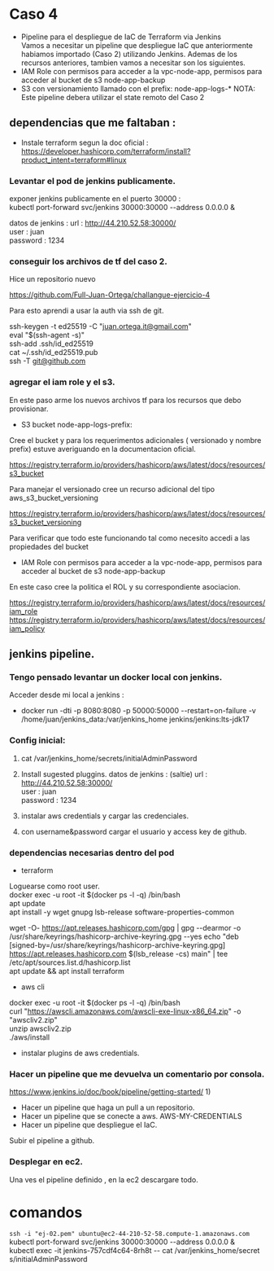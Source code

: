 # Caso 4  
- Pipeline para el despliegue de IaC de Terraform via Jenkins  
Vamos a necesitar un pipeline que despliegue IaC que anteriormente habiamos importado (Caso 2) utilizando Jenkins. Ademas de los recursos anteriores, tambien vamos a necesitar son los siguientes.  
- IAM Role con permisos para acceder a la vpc-node-app, permisos para acceder al bucket de s3 node-app-backup
- S3 con versionamiento llamado con el prefix: node-app-logs-*
NOTA: Este pipeline debera utilizar el state remoto del Caso 2  

## dependencias que me faltaban : 
- Instale terraform segun la doc oficial :  
<https://developer.hashicorp.com/terraform/install?product_intent=terraform#linux>  


### Levantar el pod de jenkins publicamente.
exponer jenkins publicamente en el puerto 30000 :  
kubectl port-forward svc/jenkins 30000:30000 --address 0.0.0.0 &  

datos de jenkins : 
url : http://44.210.52.58:30000/  
user : juan  
password : 1234  

### conseguir los archivos de tf del caso 2.  

Hice un repositorio nuevo 

<https://github.com/Full-Juan-Ortega/challangue-ejercicio-4>  

Para esto aprendi a usar la auth via ssh de git.  

ssh-keygen -t ed25519 -C "juan.ortega.it@gmail.com"  
eval "$(ssh-agent -s)"  
ssh-add .ssh/id_ed25519  
cat ~/.ssh/id_ed25519.pub  
ssh -T git@github.com  

### agregar el iam role y el s3.  
En este paso arme los nuevos archivos tf para los recursos que debo provisionar.  

- S3 bucket node-app-logs-prefix:

Cree el bucket y para los requerimentos adicionales ( versionado y nombre prefix) estuve averiguando en la documentacion oficial.  

<https://registry.terraform.io/providers/hashicorp/aws/latest/docs/resources/s3_bucket>  

Para manejar el versionado cree un recurso adicional del tipo aws_s3_bucket_versioning  

<https://registry.terraform.io/providers/hashicorp/aws/latest/docs/resources/s3_bucket_versioning>  

Para verificar que todo este funcionando tal como necesito accedi a las propiedades del bucket

- IAM Role con permisos para acceder a la vpc-node-app, permisos para acceder al bucket de s3 node-app-backup


En este caso cree la politica el ROL y su correspondiente asociacion.

<https://registry.terraform.io/providers/hashicorp/aws/latest/docs/resources/iam_role>  
<https://registry.terraform.io/providers/hashicorp/aws/latest/docs/resources/iam_policy> 


## jenkins pipeline.

### Tengo pensado levantar un docker local con jenkins.  
Acceder desde mi local a jenkins :  
* docker run -dti -p 8080:8080 -p 50000:50000 --restart=on-failure -v /home/juan/jenkins_data:/var/jenkins_home
  jenkins/jenkins:lts-jdk17  

### Config inicial:  
1) cat /var/jenkins_home/secrets/initialAdminPassword  
2) Install sugested pluggins.
datos de jenkins : (saltie)
url : http://44.210.52.58:30000/  
user : juan  
password : 1234  

3) instalar aws credentials y cargar las credenciales.
4) con username&password cargar el usuario y access key de github.

### dependencias necesarias dentro del pod

- terraform

Loguearse como root user.  
docker exec -u root -it $(docker ps -l -q) /bin/bash    
apt update  
apt install -y wget gnupg lsb-release software-properties-common  

wget -O- https://apt.releases.hashicorp.com/gpg | gpg --dearmor -o /usr/share/keyrings/hashicorp-archive-keyring.gpg --yes
echo "deb [signed-by=/usr/share/keyrings/hashicorp-archive-keyring.gpg] https://apt.releases.hashicorp.com $(lsb_release -cs)   main" | tee /etc/apt/sources.list.d/hashicorp.list  
apt update && apt install terraform  


- aws cli  

docker exec -u root -it $(docker ps -l -q) /bin/bash  
curl "https://awscli.amazonaws.com/awscli-exe-linux-x86_64.zip" -o "awscliv2.zip"  
unzip awscliv2.zip  
./aws/install  

- instalar plugins de aws credentials.  


### Hacer un pipeline que me devuelva un comentario por consola.
<https://www.jenkins.io/doc/book/pipeline/getting-started/>
1) 
- Hacer un pipeline que haga un pull a un repositorio.
- Hacer un pipeline que se conecte a aws.
    AWS-MY-CREDENTIALS
- Hacer un pipeline que despliegue el IaC.

Subir el pipeline a github.

### Desplegar en ec2.

Una ves el pipeline definido , en la ec2 descargare todo.

# comandos

`ssh -i "ej-02.pem" ubuntu@ec2-44-210-52-58.compute-1.amazonaws.com`  
kubectl port-forward svc/jenkins 30000:30000 --address 0.0.0.0 &  
kubectl exec -it jenkins-757cdf4c64-8rh8t -- cat /var/jenkins_home/secret
s/initialAdminPassword  


